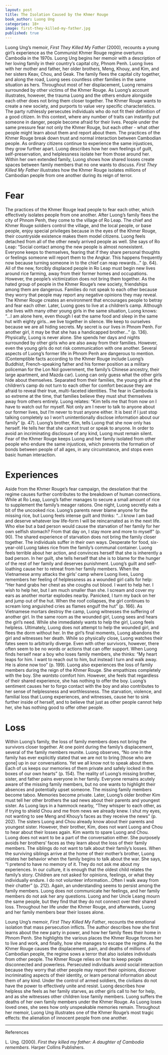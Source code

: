 ```yaml
---
layout: post
title: The Isolation Caused by the Khmer Rouge
book_author: Luong Ung
categories: 18+
image: first-they-killed-my-father.jpg
published: true
---
```


Luong Ung’s memoir, *First They Killed My Father* (2000), recounts a young
girl’s experience as the Communist Khmer Rouge regime overturns Cambodia in the
1970s. Luong Ung begins her memoir with a description of her loving family in
their country’s capital city, Phnom Penh. Luong lives with her mother and
father, her older brothers, Meng, Khouy, and Kim, and her sisters Keav, Chou,
and Geak. The family flees the capital city together, and along the road, Luong
sees countless other families in the same situation as hers. Throughout most of
her displacement, Luong remains surrounded by other victims of the Khmer Rouge.
As Luong’s account illustrates, however, the trauma Luong and the others endure
alongside each other does not bring them closer together. The Khmer Rouge wants
to create a new society, and purports to value very specific characteristics.
The party ruthlessly persecutes individuals who do not fit their definition of
a good citizen. In this context, where any number of traits can instantly put
someone in danger, people become afraid for their lives. People under the same
pressure fear not only the Khmer Rouge, but each other - what other people
might learn about them and report about them. The practices of the Khmer Rouge
break down trust and normal interaction between Cambodian people. As ordinary
citizens continue to experience the same injustices, they grow further apart.
Luong describes how her own feelings of guilt, self-preservation, and
helplessness isolate her from those around her. Within her own extended family,
Luong shows how shared losses create spaces between family members that no one
wants to discuss. *First They Killed My Father* illustrates how the Khmer Rouge
isolates millions of Cambodian people from one another during its reign of
terror.

# Fear

The practices of the Khmer Rouge lead people to fear each other, which
effectively isolates people from one another. After Luong’s family flees the
city of Phnom Penh, they come to the village of Ro Leap. The chief and Khmer
Rouge soldiers control the village, and the local people, or base people, enjoy
special privileges because in the eyes of the Khmer Rouge, their countryside
existence makes them model citizens. Luong feels detached from all of the other
newly arrived people as well. She says of Ro Leap: “Social contact among the
new people is almost nonexistent. Everyone keeps to themselves, fearing that if
they share personal thoughts or feelings someone will report them to the
Angkar. This happens frequently now because turning someone in to the chief can
reap rewards…” (p. 64). All of the new, forcibly displaced people in Ro Leap
must begin new lives around rice farming, away from their former homes and
occupations. However, the people’s victimization does not bring them together.
As the hated group of people in the Khmer Rouge’s new society, friendships
among them are dangerous. Families do not speak to each other because they
worry that people may report any negative opinions they may reveal. The Khmer
Rouge creates an environment that encourages people to betray and fear each
other. Later, Luong goes to live at a children’s camp. Although she lives with
many other young girls in the same situation, Luong knows: “...I am alone here,
even though I eat the same food and sleep in the same hut with eighty girls…we
live together in silence. We keep to ourselves because we are all hiding
secrets. My secret is our lives in Phnom Penh. For another girl, it may be that
she has a handicapped brother…” (p. 136). Physically, Luong is never alone. She
spends her days and nights surrounded by other girls who are also away from
their families. However, even the young girls do not risk communication with
one another. Several aspects of Luong’s former life in Phnom Penh are dangerous
to mention. (Contemptible facts according to the Khmer Rouge include Luong’s
Buddhist, French-speaking father and his former position as a military
policeman for the Lon Nol government, the family’s Chinese ancestry, their
large apartment, and Mazda car). Luong can only guess what the other girls hide
about themselves. Separated from their families, the young girls at the
children’s camp do not turn to each other for comfort because they are afraid
to reveal their true, multi-faceted identities. The fear in Cambodia is so
extreme at the time, that families believe they must shut themselves away from
others entirely. Luong relates: “Kim tells me that from now on I have to watch
out for myself. Not only am I never to talk to anyone about our former lives,
but I’m never to trust anyone either. It is best if I just stop talking
completely so I won’t unintentionally disclose information about our family”
(p. 47). Luong’s brother, Kim, tells Luong that she now only has herself. He
tells her that she cannot trust or speak to anyone. In order to avoid an
incriminating disclosure of any kind, Luong must remain silent. Fear of the
Khmer Rouge keeps Luong and her family isolated from other people who endure
the same injustices, which prevents the formation of bonds between people of
all ages, in any circumstance, and stops even basic human interaction.

# Experiences 

Aside from the Khmer Rouge’s fear campaign, the desolation that the regime
causes further contributes to the breakdown of human connections. While at Ro
Leap, Luong’s father manages to secure a small amount of rice to supplement the
family’s meager rations. One night, Luong secretly eats a bit of the uncooked
rice. Luong’s parents never blame anyone for the missing rice, but Luong feels
intense guilt and thinks: “...I know I am bad and deserve whatever low
life-form I will be reincarnated as in the next life. Who else but a bad person
would cause the starvation of her family for her own selfish stomach? From that
day on, I stay more and more to myself” (p. 90). The shared experience of
starvation does not bring the family closer together. The individuals suffer in
their own ways. Desperate for food, six-year-old Luong takes rice from the
family’s communal container. Luong feels terrible about her action, and
convinces herself that she is inherently a bad person. In her guilt, she tells
herself that she is to blame for the hunger of the rest of her family and
deserves punishment. Luong’s guilt and self-loathing cause her to retreat from
her family members. When the Vietnamese army attacks the girls’ camp where
Luong lives, Luong remembers her feeling of helplessness as a wounded girl
calls for help: “Her hand grabs her chest as she coughs out blood. I want to
help her. I wish to help her, but I am much smaller than she. I scream and
cover my ears as another mortar explodes nearby. Panicked, I turn my back on
her and jump out of the hut. When the roof collapses, the girl continues to
scream long anguished cries as flames engulf the hut” (p. 166). As Vietnamese
mortars destroy the camp, Luong witnesses the suffering of another girl. In the
same room as the wounded girl, Luong sees and hears the girl’s need. While she
immediately wants to help the girl, Luong feels helpless. Ultimately, Luong
does not attempt to help the wounded girl, and flees the dorm without her. In
the girl’s final moments, Luong abandons the girl and witnesses her death.
While so physically close, Luong watches their fates seem to arbitrarily
diverge. Even with other survivors, however, there often seem to be no words or
actions that can offer support. When Luong finds herself near a boy who loses
family members, she thinks: “My heart leaps for him. I want to reach out to
him, but instead I turn and walk away. He is alone now too” (p. 199). Luong
also experiences the loss of family members during the reign of the Khmer
Rouge. She empathizes completely with the boy. She *wants*to comfort him.
However, she feels that regardless of their shared experience, she has nothing
to offer the boy. Luong’s sentiment causes her to forgo contact with the boy
and also contributes to her sense of helplessness and worthlessness. The
starvation, violence, and familial loss that Luong experiences, and witnesses,
cause her to sink further inside of herself, and to believe that just as other
people cannot help her, she has nothing good to offer other people.

# Loss

Within Luong’s family, the loss of family members does not bring the survivors
closer together. At one point during the family’s displacement, several of the
family members reunite. Luong observes, “No one in the family has ever
explicitly stated that we are not to bring [those who are gone] up in our
conversations. Yet we all know not to speak about them. Each of us keeps our
memories of them private and safely locked in the boxes of our own hearts” (p.
154). The reality of Luong’s missing brother, sister, and father pains everyone
in her family. Everyone remains acutely aware of the missing family members,
but no one wants to highlight their absences and potentially upset someone. The
missing family members become taboo. Memories become private. Later, Luong’s
older brother Kim must tell her other brothers the sad news about their parents
and youngest sister. As Luong lays in a hammock nearby, “They whisper to each
other, as if trying to shield Chou and me from news we already knew. I shut my
eyes, not wanting to see Meng and Khouy’s faces as they receive the news” (p.
202). The sisters Luong and Chou already know about their parents and youngest
sister. However, their brother, Kim, does not want Luong and Chou to hear about
their losses again. Kim wants to spare Luong and Chou. Luong does not want to
be a part of the conversation either. She purposely avoids her brothers’ faces
as they learn about the loss of their family members. The siblings do not want
to talk about their family’s losses. When the surviving siblings arrive at the
home of their mother’s brother, Luong relates her behavior when the family
begins to talk about the war. She says, “I pretend to have no memory of it.
They do not ask me about my experiences. In our culture, it is enough that the
oldest child relates the family’s story. Children are not asked for opinions,
feelings, or what they individually endure. I do not volunteer
information…Often I walk away from their chatter” (p. 212). Again, an
understanding seems to persist among the family members. Luong does not
communicate her feelings, and her family members do not ask her any questions.
Luong and her Uncle Leang mourn the same people, but they find that they do not
connect over their shared loss. Throughout her life under the Khmer Rouge, and
afterwards, Luong and her family members bear their losses alone.

Loung Ung’s memoir, *First They Killed My Father*, recounts the emotional
isolation that mass persecution inflicts. The author describes how she first
learns about the new party in power, and how her family flees their home in
Phnom Penh. She highlights the various places the Khmer Rouge forces her to
live and work, and finally, how she manages to escape the regime. As the Khmer
Rouge causes the displacement, pain, and deaths of millions of Cambodian
people, the regime sows a terror that also isolates individuals from other
people. The Khmer Rouge relies on fear to keep people disconnected and
powerless. Persecuted individuals avoid social interaction because they worry
that other people may report their opinions, discover incriminating aspects of
their identity, or learn personal information about them of any kind. Under the
control of armed soldiers, the civilians do not have the power to effectively
unite and resist. Luong describes how helpless she feels as her family starves,
as other girls call to her for help, and as she witnesses other children lose
family members. Luong suffers the deaths of her own family members under the
Khmer Rouge. As Luong loses loved ones, she sees how only unspeakable memories
remain. Throughout her memoir, Luong Ung illustrates one of the Khmer Rouge’s
most tragic effects: the alienation of innocent people from one another.

---
References

L. Ung. (2000). *First they killed my father: A daughter of Cambodia
remembers.* Harper Collins Publishers.
